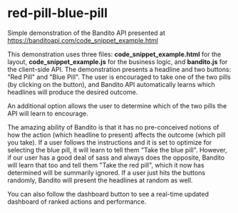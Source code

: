 # red-pill-blue-pill
Simple demonstration of the Bandito API presented at https://banditoapi.com/code_snippet_example.html

This demonstration uses three files: **code_snippet_example.html** for the layout, **code_snippet_example.js** for the business logic, and **bandito.js** for the client-side API. The demonstration presents a headline and two buttons: "Red Pill" and "Blue Pill". The user is encouraged to take one of the two pills (by clicking on the button), and Bandito API automatically learns which headlines will produce the desired outcome.

An additional option allows the user to determine which of the two pills the API will learn to encourage.

The amazing ability of Bandito is that it has no pre-conceived notions of how the action (which headline to present) affects the outcome (which pill you take). If a user follows the instructions and it is set to optimize for selecting the blue pill, it will learn to tell them "Take the blue pill". However, if our user has a good deal of sass and always does the opposite, Bandito will learn that too and tell them "Take the red pill", which it now has determined will be summarily ignored. If a user just hits the buttons randomly, Bandito will present the headlines at random as well.

You can also follow the dashboard button to see a real-time updated dashboard of ranked actions and performance.
